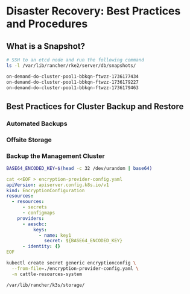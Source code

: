 # Disaster Recovery: Best Practices and Procedures


## What is a Snapshot?


```bash
# SSH to an etcd node and run the following command
ls -l /var/lib/rancher/rke2/server/db/snapshots/
```


```bash
on-demand-do-cluster-pool1-bbkqn-ftwzz-1736177434
on-demand-do-cluster-pool1-bbkqn-ftwzz-1736179227
on-demand-do-cluster-pool1-bbkqn-ftwzz-1736179463
```


## Best Practices for Cluster Backup and Restore


### Automated Backups


### Offsite Storage


### Backup the Management Cluster


```bash
BASE64_ENCODED_KEY=$(head -c 32 /dev/urandom | base64)
```


```yaml
cat <<EOF > encryption-provider-config.yaml
apiVersion: apiserver.config.k8s.io/v1
kind: EncryptionConfiguration
resources:
  - resources:
      - secrets
      - configmaps
    providers:
      - aescbc:
          keys:
            - name: key1
              secret: ${BASE64_ENCODED_KEY}
      - identity: {}
EOF
```


```bash
kubectl create secret generic encryptionconfig \
  --from-file=./encryption-provider-config.yaml \
  -n cattle-resources-system
```


```bash
/var/lib/rancher/k3s/storage/
```